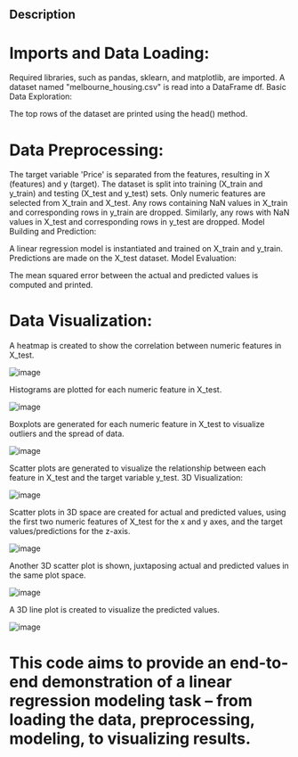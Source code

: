 ## Description

# Imports and Data Loading:

Required libraries, such as pandas, sklearn, and matplotlib, are imported.
A dataset named "melbourne_housing.csv" is read into a DataFrame df.
Basic Data Exploration:

The top rows of the dataset are printed using the head() method.
# Data Preprocessing:

The target variable 'Price' is separated from the features, resulting in X (features) and y (target).
The dataset is split into training (X_train and y_train) and testing (X_test and y_test) sets.
Only numeric features are selected from X_train and X_test.
Any rows containing NaN values in X_train and corresponding rows in y_train are dropped. Similarly, any rows with NaN values in X_test and corresponding rows in y_test are dropped.
Model Building and Prediction:

A linear regression model is instantiated and trained on X_train and y_train.
Predictions are made on the X_test dataset.
Model Evaluation:

The mean squared error between the actual and predicted values is computed and printed.
# Data Visualization:

A heatmap is created to show the correlation between numeric features in X_test.

![image](https://github.com/swetanshusbp/Bharat_Intern_Task/assets/84852778/4a558aa4-9446-450f-823a-29da83f1ea5a)

Histograms are plotted for each numeric feature in X_test.

![image](https://github.com/swetanshusbp/Bharat_Intern_Task/assets/84852778/b00bf895-08ef-4f89-bd47-872e8c27dddb)

Boxplots are generated for each numeric feature in X_test to visualize outliers and the spread of data.

![image](https://github.com/swetanshusbp/Bharat_Intern_Task/assets/84852778/dc151102-be84-42f2-826c-0f0220b1e888)

Scatter plots are generated to visualize the relationship between each feature in X_test and the target variable y_test.
3D Visualization:

![image](https://github.com/swetanshusbp/Bharat_Intern_Task/assets/84852778/80955d22-8f24-4811-b104-abf20068554c)

Scatter plots in 3D space are created for actual and predicted values, using the first two numeric features of X_test for the x and y axes, and the target values/predictions for the z-axis.

![image](https://github.com/swetanshusbp/Bharat_Intern_Task/assets/84852778/1b8c148d-e40d-4d62-ac0a-913a147e6cbb)

Another 3D scatter plot is shown, juxtaposing actual and predicted values in the same plot space.

![image](https://github.com/swetanshusbp/Bharat_Intern_Task/assets/84852778/9a8373e2-4481-4b8f-a0a8-c2d3e5d99fe0)

A 3D line plot is created to visualize the predicted values.

![image](https://github.com/swetanshusbp/Bharat_Intern_Task/assets/84852778/11a908c7-0cf6-4cb2-9f58-8badfe32074f)

# This code aims to provide an end-to-end demonstration of a linear regression modeling task – from loading the data, preprocessing, modeling, to visualizing results.

